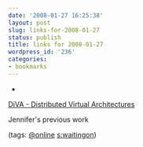 ```yaml
---
date: '2008-01-27 16:25:38'
layout: post
slug: links-for-2008-01-27
status: publish
title: links for 2008-01-27
wordpress_id: '236'
categories:
- bookmarks
---
```



	
  *
		

[DiVA - Distributed Virtual Architectures](http://webhome.cs.uvic.ca/~jbaldwin/diva/)


		

Jennifer's previous work


		

(tags: [@online](http://del.icio.us/eob/@online) [s:waitingon](http://del.icio.us/eob/s:waitingon))


	



